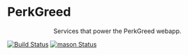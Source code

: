 # PerkGreed

<p align="center">
  Services that power the PerkGreed webapp.
</p>

[![Build Status](https://travis-ci.org/wulfcode/perkgreed.svg?branch=master)](https://travis-ci.org/wulfcode/perkgreed) [![mason Status](https://david-dm.org/wulfcode/perkgreed/status.svg?path=packages/perkgreed-mason)](https://david-dm.org/wulfcode/perkgreed?path=packages/perkgreed-mason)
